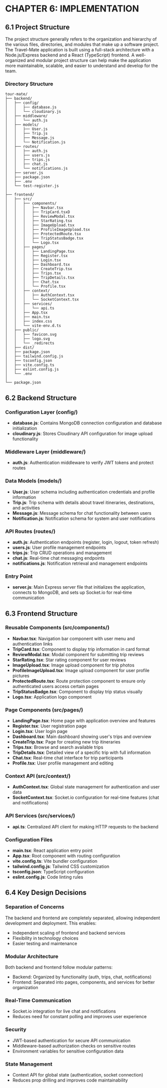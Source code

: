# CHAPTER 6: IMPLEMENTATION

## 6.1 Project Structure

The project structure generally refers to the organization and hierarchy of the various files, directories, and modules that make up a software project. The Travel-Mate application is built using a full-stack architecture with a Node.js/Express backend and a React (TypeScript) frontend. A well-organized and modular project structure can help make the application more maintainable, scalable, and easier to understand and develop for the team.

### Directory Structure

```
tour-mate/
├── backend/
│   ├── config/
│   │   ├── database.js
│   │   └── cloudinary.js
│   ├── middleware/
│   │   └── auth.js
│   ├── models/
│   │   ├── User.js
│   │   ├── Trip.js
│   │   ├── Message.js
│   │   └── Notification.js
│   ├── routes/
│   │   ├── auth.js
│   │   ├── users.js
│   │   ├── trips.js
│   │   ├── chat.js
│   │   └── notifications.js
│   ├── server.js
│   ├── package.json
│   ├── .env
│   └── test-register.js
│
├── frontend/
│   ├── src/
│   │   ├── components/
│   │   │   ├── Navbar.tsx
│   │   │   ├── TripCard.tsxD
│   │   │   ├── ReviewModal.tsx
│   │   │   ├── StarRating.tsx
│   │   │   ├── ImageUpload.tsx
│   │   │   ├── ProfileImageUpload.tsx
│   │   │   ├── ProtectedRoute.tsx
│   │   │   ├── TripStatusBadge.tsx
│   │   │   └── Logo.tsx
│   │   ├── pages/
│   │   │   ├── LandingPage.tsx
│   │   │   ├── Register.tsx
│   │   │   ├── Login.tsx
│   │   │   ├── Dashboard.tsx
│   │   │   ├── CreateTrip.tsx
│   │   │   ├── Trips.tsx
│   │   │   ├── TripDetails.tsx
│   │   │   ├── Chat.tsx
│   │   │   └── Profile.tsx
│   │   ├── context/
│   │   │   ├── AuthContext.tsx
│   │   │   └── SocketContext.tsx
│   │   ├── services/
│   │   │   └── api.ts
│   │   ├── App.tsx
│   │   ├── main.tsx
│   │   ├── index.css
│   │   └── vite-env.d.ts
│   ├── public/
│   │   ├── favicon.svg
│   │   ├── logo.svg
│   │   └── _redirects
│   ├── dist/
│   ├── package.json
│   ├── tailwind.config.js
│   ├── tsconfig.json
│   ├── vite.config.ts
│   ├── eslint.config.js
│   └── .env
│
└── package.json
```

## 6.2 Backend Structure

### Configuration Layer (config/)
- **database.js**: Contains MongoDB connection configuration and database initialization
- **cloudinary.js**: Stores Cloudinary API configuration for image upload functionality

### Middleware Layer (middleware/)
- **auth.js**: Authentication middleware to verify JWT tokens and protect routes

### Data Models (models/)
- **User.js**: User schema including authentication credentials and profile information
- **Trip.js**: Trip schema with details about travel itineraries, destinations, and activities
- **Message.js**: Message schema for chat functionality between users
- **Notification.js**: Notification schema for system and user notifications

### API Routes (routes/)
- **auth.js**: Authentication endpoints (register, login, logout, token refresh)
- **users.js**: User profile management endpoints
- **trips.js**: Trip CRUD operations and management
- **chat.js**: Real-time chat messaging endpoints
- **notifications.js**: Notification retrieval and management endpoints

### Entry Point
- **server.js**: Main Express server file that initializes the application, connects to MongoDB, and sets up Socket.io for real-time communication

## 6.3 Frontend Structure

### Reusable Components (src/components/)
- **Navbar.tsx**: Navigation bar component with user menu and authentication links
- **TripCard.tsx**: Component to display trip information in card format
- **ReviewModal.tsx**: Modal component for submitting trip reviews
- **StarRating.tsx**: Star rating component for user reviews
- **ImageUpload.tsx**: Image upload component for trip photos
- **ProfileImageUpload.tsx**: Image upload component for user profile pictures
- **ProtectedRoute.tsx**: Route protection component to ensure only authenticated users access certain pages
- **TripStatusBadge.tsx**: Component to display trip status visually
- **Logo.tsx**: Application logo component

### Page Components (src/pages/)
- **LandingPage.tsx**: Home page with application overview and features
- **Register.tsx**: User registration page
- **Login.tsx**: User login page
- **Dashboard.tsx**: Main dashboard showing user's trips and overview
- **CreateTrip.tsx**: Page for creating new trip itineraries
- **Trips.tsx**: Browse and search available trips
- **TripDetails.tsx**: Detailed view of a specific trip with full information
- **Chat.tsx**: Real-time chat interface for trip participants
- **Profile.tsx**: User profile management and editing

### Context API (src/context/)
- **AuthContext.tsx**: Global state management for authentication and user data
- **SocketContext.tsx**: Socket.io configuration for real-time features (chat and notifications)

### API Services (src/services/)
- **api.ts**: Centralized API client for making HTTP requests to the backend

### Configuration Files
- **main.tsx**: React application entry point
- **App.tsx**: Root component with routing configuration
- **vite.config.ts**: Vite bundler configuration
- **tailwind.config.js**: Tailwind CSS customization
- **tsconfig.json**: TypeScript configuration
- **eslint.config.js**: Code linting rules

## 6.4 Key Design Decisions

### Separation of Concerns
The backend and frontend are completely separated, allowing independent development and deployment. This enables:
- Independent scaling of frontend and backend services
- Flexibility in technology choices
- Easier testing and maintenance

### Modular Architecture
Both backend and frontend follow modular patterns:
- Backend: Organized by functionality (auth, trips, chat, notifications)
- Frontend: Separated into pages, components, and services for better organization

### Real-Time Communication
- Socket.io integration for live chat and notifications
- Reduces need for constant polling and improves user experience

### Security
- JWT-based authentication for secure API communication
- Middleware-based authorization checks on sensitive routes
- Environment variables for sensitive configuration data

### State Management
- Context API for global state (authentication, socket connection)
- Reduces prop drilling and improves code maintainability